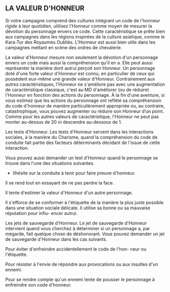 ## LA VALEUR D'HONNEUR

Si votre campagne comprend des cultures intégrant un
code de l'honneur rigide à leur quotidien, utilisez l'Honneur
comme moyen de mesurer la dévotion du personnage envers
ce code. Cette caractéristique se prête bien aux campagnes
dans les régions inspirées de la culture asiatique, comme le
Kara-Tur des Royaumes Oubliés. L'Honneur est aussi bien
utile dans les campagnes mettant en scène des ordres de
chevalerie.

La valeur d'Honneur mesure non seulement la
dévotion d'un personnage envers un code mais aussi la
compréhension qu'il en a. Elle peut aussi représenter la
manière dont autrui perçoit son Honneur. Un personnage
doté d'une forte valeur d'Honneur est connu, en particulier
de ceux qui possèdent eux-même une grande valeur
d'Honneur.
Contrairement aux autres caractéristiques, l'Honneur ne
s'améliore pas avec une augmentation de caractéristique
classique, c'est au MD d'améliorer (ou de réduire) l'Honneur
en fonction des actions du personnage. À la fin d'une
aventure, si vous estimez que les actions du personnage
ont reflété sa compréhension du code d'honneur de
manière particulièrement appropriée ou, au contraire,
catastrophique, vous pouvez augmenter ou réduire son
Honneur d’un point. Comme pour les autres valeurs de
caractéristique, l'Honneur ne peut pas monter au-dessus de
20 ni descendre au-dessous de 1.

Les tests d'Honneur. Les tests d'Honneur servent dans
les interactions sociales, à la manière du Charisme, quand la
compréhension du code de conduite fait partie des facteurs
déterminants décidant de l'issue de cette interaction.

Vous pouvez aussi demander un test d'Honneur quand le
personnage se trouve dans l'une des situations suivantes.

+ Ilhésite sur la conduite à tenir pour faire preuve
d'honneur.

Il se rend tout en essayant de ne pas perdre la face.

Il tente d'estimer la valeur d'Honneur d'un autre
personnage.

Il s'efforce de se conformer à l'étiquette de la manière la
plus juste possible dans une situation sociale délicate.
Il utilise sa bonne ou sa mauvaise réputation pour infiu-
encer autrui.

Les jets de sauvegarde d'Honneur. Le jet de sauvegarde
d'Honneur intervient quand vous cherchez à déterminer
si un personnage a, par mégarde, fait quelque chose de
déshonorant. Vous pouvez demander un jet de sauvegarde
d'Honneur dans les cas suivants.

Pour éviter d'enfreindre accidentellement le code de l'hon-
neur ou l'étiquette.

Pour résister à l'envie de répondre aux provocations ou
aux insultes d'un ennemi.

Pour se rendre compte qu'un ennemi tente de pousser le
personnage à enfreindre son code d'honneur.
